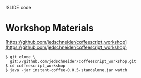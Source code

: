 !SLIDE code
# Workshop Materials #
[https://github.com/jedschneider/coffeescript_workshop](https://github.com/jedschneider/coffeescript_workshop)

    $ git clone \
      git://github.com/jedschneider/coffeescript_workshop.git
    $ cd coffeescript_workshop
    $ java -jar instant-coffee-0.0.5-standalone.jar watch